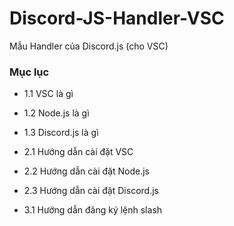 # Discord-JS-Handler-VSC
Mẫu Handler của Discord.js (cho VSC)
### Mục lục
- 1.1 VSC là gì

- 1.2 Node.js là gì

- 1.3 Discord.js là gì

- 2.1 Hướng dẫn cài đặt VSC

- 2.2 Hướng dẫn cài đặt Node.js

- 2.3 Hướng dẫn cài đặt Discord.js

- 3.1 Hướng dẫn đăng ký lệnh slash
